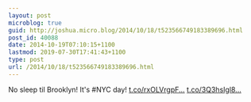 ```yaml
---
layout: post
microblog: true
guid: http://joshua.micro.blog/2014/10/18/t523566749183389696.html
post_id: 40088
date: 2014-10-19T07:10:15+1100
lastmod: 2019-07-30T17:41:43+1100
type: post
url: /2014/10/18/t523566749183389696.html
---
```

No sleep til Brooklyn! It's #NYC day! [t.co/rxOLVrgpF...](http://t.co/rxOLVrgpFM) [t.co/3Q3hsIgl8...](http://t.co/3Q3hsIgl8Q)
